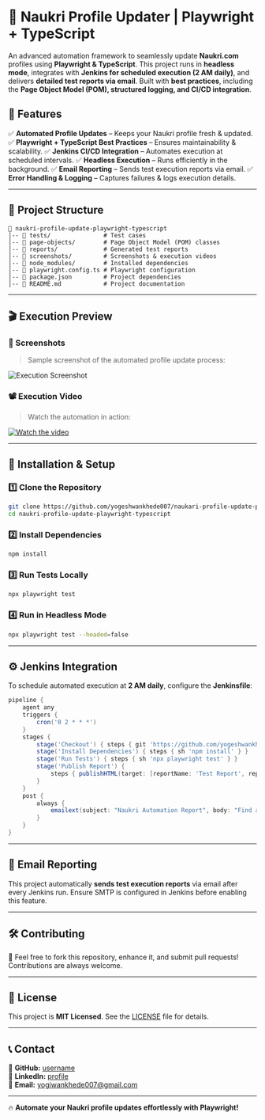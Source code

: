 # 🚀 Naukri Profile Updater | Playwright + TypeScript

An advanced automation framework to seamlessly update **Naukri.com** profiles using **Playwright & TypeScript**. This project runs in **headless mode**, integrates with **Jenkins for scheduled execution (2 AM daily)**, and delivers **detailed test reports via email**. Built with **best practices**, including the **Page Object Model (POM), structured logging, and CI/CD integration**.

## 📌 Features

✅ **Automated Profile Updates** – Keeps your Naukri profile fresh & updated.
✅ **Playwright + TypeScript Best Practices** – Ensures maintainability & scalability.
✅ **Jenkins CI/CD Integration** – Automates execution at scheduled intervals.
✅ **Headless Execution** – Runs efficiently in the background.
✅ **Email Reporting** – Sends test execution reports via email.
✅ **Error Handling & Logging** – Captures failures & logs execution details.

---

## 📂 Project Structure

```
📁 naukri-profile-update-playwright-typescript
│-- 📁 tests/               # Test cases
│-- 📁 page-objects/        # Page Object Model (POM) classes
│-- 📁 reports/             # Generated test reports
│-- 📁 screenshots/         # Screenshots & execution videos
│-- 📁 node_modules/        # Installed dependencies
│-- 📄 playwright.config.ts # Playwright configuration
│-- 📄 package.json         # Project dependencies
│-- 📄 README.md            # Project documentation
```

---

## 🎬 Execution Preview

### **📸 Screenshots**
> Sample screenshot of the automated profile update process:

![Execution Screenshot](https://github.com/user-attachments/assets/97989d83-4da8-44b1-a27b-4bafbaa2263d)

### **📽️ Execution Video**
> Watch the automation in action:

[![Watch the video](screenshots/video-thumbnail.png)](https://github.com/user-attachments/assets/5f0154a1-5577-49f4-ace4-b7c2b1e09f1d)

---

## 🚀 Installation & Setup

### **1️⃣ Clone the Repository**
```sh
git clone https://github.com/yogeshwankhede007/naukari-profile-update-playwright-typescript.git
cd naukri-profile-update-playwright-typescript
```

### **2️⃣ Install Dependencies**
```sh
npm install
```

### **3️⃣ Run Tests Locally**
```sh
npx playwright test
```

### **4️⃣ Run in Headless Mode**
```sh
npx playwright test --headed=false
```

---

## ⚙️ Jenkins Integration

To schedule automated execution at **2 AM daily**, configure the **Jenkinsfile**:
```groovy
pipeline {
    agent any
    triggers {
        cron('0 2 * * *')
    }
    stages {
        stage('Checkout') { steps { git 'https://github.com/yogeshwankhede007/naukari-profile-update-playwright-typescript.git' } }
        stage('Install Dependencies') { steps { sh 'npm install' } }
        stage('Run Tests') { steps { sh 'npx playwright test' } }
        stage('Publish Report') {
            steps { publishHTML(target: [reportName: 'Test Report', reportDir: 'playwright-report', reportFiles: 'index.html']) }
        }
    }
    post {
        always {
            emailext(subject: "Naukri Automation Report", body: "Find attached report.", attachmentsPattern: "playwright-report/index.html")
        }
    }
}
```

---

## 📧 Email Reporting

This project automatically **sends test execution reports** via email after every Jenkins run. Ensure SMTP is configured in Jenkins before enabling this feature.

---

## 🛠️ Contributing

🚀 Feel free to fork this repository, enhance it, and submit pull requests! Contributions are always welcome.

---

## 📝 License

This project is **MIT Licensed**. See the [LICENSE](LICENSE) file for details.

---

## 📞 Contact

🔹 **GitHub:** [username](https://github.com/yogeshwankhede007)  
🔹 **LinkedIn:** [profile](https://www.linkedin.com/in/ywankhede/)  
🔹 **Email:** yogiwankhede007@gmail.com  

---

🔥 **Automate your Naukri profile updates effortlessly with Playwright!**

